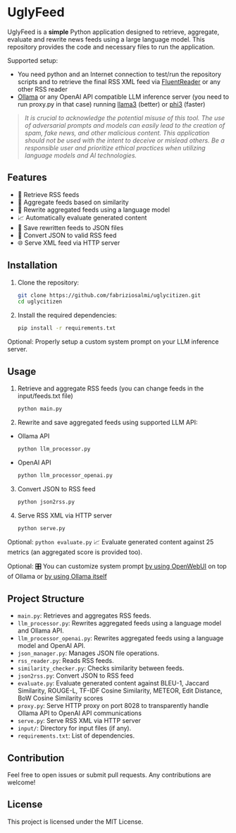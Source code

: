 # UglyFeed

UglyFeed is a **simple** Python application designed to retrieve, aggregate, evaluate and rewrite news feeds using a large language model. This repository provides the code and necessary files to run the application.

Supported setup:

- You need python and an Internet connection to test/run the repository scripts and to retrieve the final RSS XML feed via [FluentReader](https://github.com/yang991178/fluent-reader) or any other RSS reader
- [Ollama](https://ollama.com/download) or any OpenAI API compatible LLM inference server (you need to run proxy.py in that case) running [llama3](https://ollama.com/library/llama3) (better) or [phi3](https://ollama.com/library/phi3) (faster)


> _It is crucial to acknowledge the potential misuse of this tool. The use of adversarial prompts and models can easily lead to the creation of spam, fake news, and other malicious content. This application should not be used with the intent to deceive or mislead others. Be a responsible user and prioritize ethical practices when utilizing language models and AI technologies._

## Features

- 📡 Retrieve RSS feeds
- 🧮 Aggregate feeds based on similarity
- 🤖 Rewrite aggregated feeds using a language model
- 📈 Automatically evaluate generated content
- 💾 Save rewritten feeds to JSON files
- 🔁 Convert JSON to valid RSS feed
- 🌐 Serve XML feed via HTTP server

## Installation

1. Clone the repository:
    ```sh
    git clone https://github.com/fabriziosalmi/uglycitizen.git
    cd uglycitizen
    ```

2. Install the required dependencies:
    ```sh
    pip install -r requirements.txt
    ```
Optional: 
Properly setup a custom system prompt on your LLM inference server.
   
## Usage

1. Retrieve and aggregate RSS feeds (you can change feeds in the input/feeds.txt file)
    ```sh
    python main.py
    ```
   
2. Rewrite and save aggregated feeds using supported LLM API:

 - Ollama API
    ```sh
    python llm_processor.py
    ```
 - OpenAI API
    ```sh
    python llm_processor_openai.py
    ```
    
3. Convert JSON to RSS feed
    ```sh
    python json2rss.py
    ```
    
4. Serve RSS XML via HTTP server
    ```sh
    python serve.py
    ```

Optional:
    ```
    python evaluate.py
    ```
📈 Evaluate generated content against 25 metrics (an aggregated score is provided too).

Optional: 
🎛️ You can customize system prompt [by using OpenWebUI](https://github.com/open-webui/open-webui) on top of Ollama or [by using Ollama itself](https://github.com/ollama/ollama/blob/main/docs/modelfile.md)
  
## Project Structure

- `main.py`: Retrieves and aggregates RSS feeds.
- `llm_processor.py`: Rewrites aggregated feeds using a language model and Ollama API.
- `llm_processor_openai.py`: Rewrites aggregated feeds using a language model and OpenAI API.
- `json_manager.py`: Manages JSON file operations.
- `rss_reader.py`: Reads RSS feeds.
- `similarity_checker.py`: Checks similarity between feeds.
- `json2rss.py`: Convert JSON to RSS feed
- `evaluate.py`: Evaluate generated content against BLEU-1, Jaccard Similarity, ROUGE-L, TF-IDF Cosine Similarity, METEOR, Edit Distance, BoW Cosine Similarity scores
- `proxy.py`: Serve HTTP proxy on port 8028 to transparently handle Ollama API to OpenAI API communications
- `serve.py`: Serve RSS XML via HTTP server
- `input/`: Directory for input files (if any).
- `requirements.txt`: List of dependencies.

## Contribution

Feel free to open issues or submit pull requests. Any contributions are welcome!

## License

This project is licensed under the MIT License.
